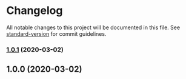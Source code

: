 # Changelog

All notable changes to this project will be documented in this file. See [standard-version](https://github.com/conventional-changelog/standard-version) for commit guidelines.

### [1.0.1](https://github.com/weyheyhey/effector-next-redirect/compare/v1.0.0...v1.0.1) (2020-03-02)

## 1.0.0 (2020-03-02)
